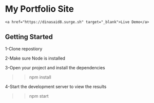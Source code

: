 # My Portfolio Site
    <a href="https://dinasaid8.surge.sh" target="_blank">Live Demo</a>

## Getting Started
1-Clone repostiory

2-Make sure Node is installed

3-Open your project and install the dependencies
>>npm install

4-Start the development server to view the results
>>npm start
